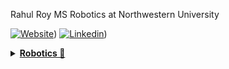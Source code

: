 Rahul Roy
MS Robotics at Northwestern University

 [![Website](https://img.shields.io/badge/Website-3776AB?style=for-the-badge)](https://roy2909.github.io/))
 [![Linkedin](https://img.shields.io/badge/LinkedIn-0077B5?style=for-the-badge&logo=linkedin&logoColor=white)](https://www.linkedin.com/in/rahul-roy2909/))

<details>

<summary><b><u>Robotics 🤖 </u></b></summary>

I am a current Master's in Robotics student at Northwestern University.

</details>
